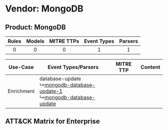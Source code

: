 Vendor: MongoDB
===============
Product: MongoDB
----------------
| Rules | Models | MITRE TTPs | Event Types | Parsers |
|:-----:|:------:|:----------:|:-----------:|:-------:|
|   0   |   0    |     0      |      1      |    1    |

|  Use-Case  | Event Types/Parsers    | MITRE TTP | Content    |
|:----------:| ---- | --------- | ---- |
| Enrichment |  database-update<br> ↳[mongodb-database-update-1](Ps/pC_mongodbdatabaseupdate1.md)<br> ↳[mongodb-database-update](Ps/pC_mongodbdatabaseupdate.md)<br> |    | [](RM/r_m_mongodb_mongodb_Enrichment.md) |

ATT&CK Matrix for Enterprise
----------------------------
